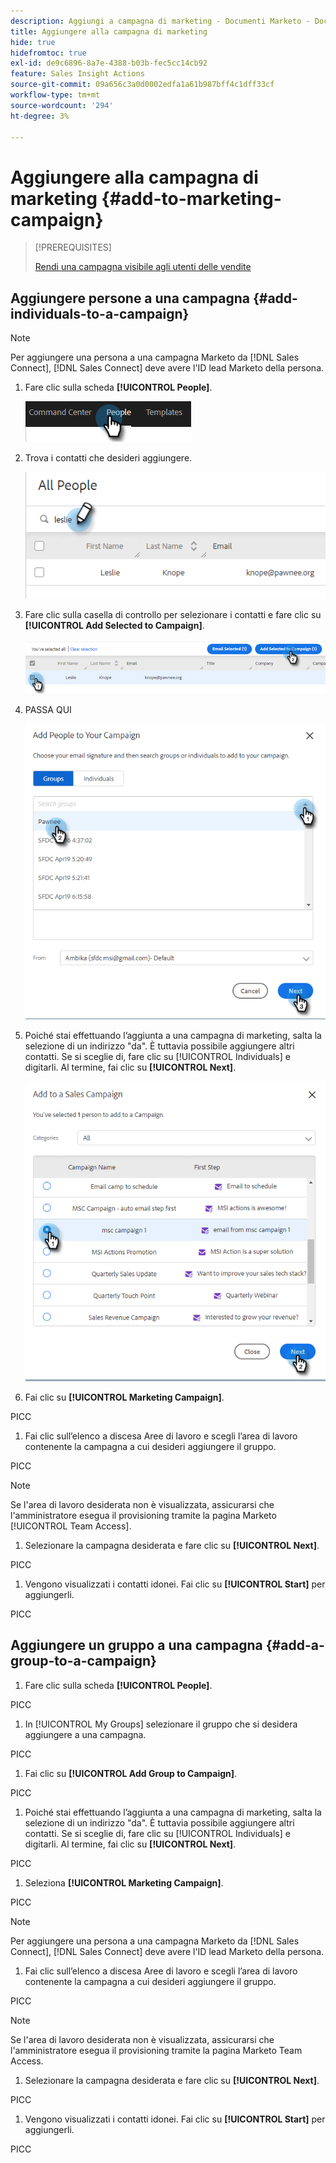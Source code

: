 ```yaml
---
description: Aggiungi a campagna di marketing - Documenti Marketo - Documentazione del prodotto
title: Aggiungere alla campagna di marketing
hide: true
hidefromtoc: true
exl-id: de9c6896-8a7e-4388-b03b-fec5cc14cb92
feature: Sales Insight Actions
source-git-commit: 09a656c3a0d0002edfa1a61b987bff4c1dff33cf
workflow-type: tm+mt
source-wordcount: '294'
ht-degree: 3%

---
```


# Aggiungere alla campagna di marketing {#add-to-marketing-campaign}

>[!PREREQUISITES]
>
>[Rendi una campagna visibile agli utenti delle vendite](/help/marketo/product-docs/marketo-sales-insight/actions/marketo/make-a-marketing-campaign-visible-in-sales-insight-actions.md)

## Aggiungere persone a una campagna {#add-individuals-to-a-campaign}

>[!NOTE]
>
>Per aggiungere una persona a una campagna Marketo da [!DNL Sales Connect], [!DNL Sales Connect] deve avere l&#39;ID lead Marketo della persona.

1. Fare clic sulla scheda **[!UICONTROL People]**.

   ![](assets/add-to-marketing-campaign-1.png)

1. Trova i contatti che desideri aggiungere.

   ![](assets/add-to-marketing-campaign-2.png)

1. Fare clic sulla casella di controllo per selezionare i contatti e fare clic su **[!UICONTROL Add Selected to Campaign]**.

   ![](assets/add-to-marketing-campaign-3.png)

1. PASSA QUI

   ![](assets/add-to-marketing-campaign-4.png)

1. Poiché stai effettuando l’aggiunta a una campagna di marketing, salta la selezione di un indirizzo &quot;da&quot;. È tuttavia possibile aggiungere altri contatti. Se si sceglie di, fare clic su [!UICONTROL Individuals] e digitarli. Al termine, fai clic su **[!UICONTROL Next]**.

   ![](assets/add-to-marketing-campaign-5.png)

1. Fai clic su **[!UICONTROL Marketing Campaign]**.

PICC

1. Fai clic sull’elenco a discesa Aree di lavoro e scegli l’area di lavoro contenente la campagna a cui desideri aggiungere il gruppo.

PICC

>[!NOTE]
>
>Se l&#39;area di lavoro desiderata non è visualizzata, assicurarsi che l&#39;amministratore esegua il provisioning tramite la pagina Marketo [!UICONTROL Team Access].

1. Selezionare la campagna desiderata e fare clic su **[!UICONTROL Next]**.

PICC

1. Vengono visualizzati i contatti idonei. Fai clic su **[!UICONTROL Start]** per aggiungerli.

PICC

## Aggiungere un gruppo a una campagna {#add-a-group-to-a-campaign}

1. Fare clic sulla scheda **[!UICONTROL People]**.

PICC

1. In [!UICONTROL My Groups] selezionare il gruppo che si desidera aggiungere a una campagna.

PICC

1. Fai clic su **[!UICONTROL Add Group to Campaign]**.

PICC

1. Poiché stai effettuando l’aggiunta a una campagna di marketing, salta la selezione di un indirizzo &quot;da&quot;. È tuttavia possibile aggiungere altri contatti. Se si sceglie di, fare clic su [!UICONTROL Individuals] e digitarli. Al termine, fai clic su **[!UICONTROL Next]**.

PICC

1. Seleziona **[!UICONTROL Marketing Campaign]**.

PICC

>[!NOTE]
>
>Per aggiungere una persona a una campagna Marketo da [!DNL Sales Connect], [!DNL Sales Connect] deve avere l&#39;ID lead Marketo della persona.

1. Fai clic sull’elenco a discesa Aree di lavoro e scegli l’area di lavoro contenente la campagna a cui desideri aggiungere il gruppo.

PICC

>[!NOTE]
>
>Se l&#39;area di lavoro desiderata non è visualizzata, assicurarsi che l&#39;amministratore esegua il provisioning tramite la pagina Marketo Team Access.

1. Selezionare la campagna desiderata e fare clic su **[!UICONTROL Next]**.

PICC

1. Vengono visualizzati i contatti idonei. Fai clic su **[!UICONTROL Start]** per aggiungerli.

PICC

